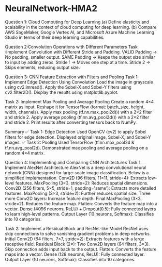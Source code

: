 
# NeuralNetwork-HMA2
Question 1: Cloud Computing for Deep Learning
(a) Define elasticity and scalability in the context of cloud computing for deep learning.
(b) Compare AWS SageMaker, Google Vertex AI, and Microsoft Azure Machine Learning Studio in terms of their deep learning capabilities. 

Question 2:Convolution Operations with Different Parameters
Task :Implement Convolution with Different Stride and Padding.
        VALID Padding → No padding, smaller output.
        SAME Padding → Keeps the output size similar to input by adding zeros.
        Stride 1 → Moves one step at a time.
        Stride 2 → Skips elements, reducing output size.

Question 3: CNN Feature Extraction with Filters and Pooling 
Task 1: Implement Edge Detection Using Convolution 
        Load the image in grayscale using cv2.imread().
        Apply the Sobel-X and Sobel-Y filters using cv2.filter2D().
        Display the results using matplotlib.pyplot.

Task 2: Implement Max Pooling and Average Pooling
        Create a random 4×4 matrix as input.
        Reshape it for TensorFlow (format: batch_size, height, width, channels).
        Apply max pooling (tf.nn.max_pool2d()) with a 2×2 filter and stride 2.
        Apply average pooling (tf.nn.avg_pool2d()) with a 2×2 filter and stride 2.
        Print results after converting tensors back to NumPy.

Summary
✅ Task 1: Edge Detection
        Used OpenCV (cv2) to apply Sobel filters for edge detection.
        Displayed original image, Sobel-X, and Sobel-Y images.
✅ Task 2: Pooling
        Used TensorFlow (tf.nn.max_pool2d & tf.nn.avg_pool2d).
        Demonstrated max pooling and average pooling on a random 4×4 matrix.

Question 4: Implementing and Comparing CNN Architectures
Task 1: Implement AlexNet Architecture
AlexNet is a deep convolutional neural network (CNN) designed for large-scale image classification. Below is a simplified implementation.
        Conv2D (96 filters, 11×11, stride=4): Extracts low-level features.
        MaxPooling (3×3, stride=2): Reduces spatial dimensions.
        Conv2D (256 filters, 5×5, stride=1, padding='same'): Extracts more detailed 
        features.
        MaxPooling (3×3, stride=2): Further reduces spatial size.
        Three more Conv2D layers: Increase feature depth.
        Final MaxPooling (3×3, stride=2): Reduces the feature map.
        Flatten: Converts the feature map into a vector.
        Dense (4096 neurons, ReLU) + Dropout(0.5): Fully connected layers to learn 
        high-level patterns.
        Output Layer (10 neurons, Softmax): Classifies into 10 categories.

Task 2: Implement a Residual Block and ResNet-like Model
ResNet uses skip connections to solve vanishing gradient problems in deep networks.
        Initial Conv2D (64 filters, 7×7, stride=2): Extracts features with a large 
        receptive field.
        Residual Block (2×):
        Two Conv2D layers (64 filters, 3×3).
        Skip connection adds input back to the output.
        Flatten: Converts the feature maps into a vector.
        Dense (128 neurons, ReLU): Fully connected layer.
        Output Layer (10 neurons, Softmax): Classifies into 10 categories.
